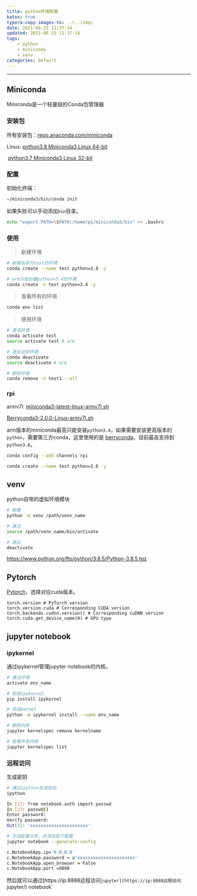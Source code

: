 ```yaml
---
title: python环境配置
katex: true
typora-copy-images-to: ..\..\img\
date: 2021-06-25 11:37:14
updated: 2021-06-25 11:37:14
tags:
	- python
	- miniconda
	- venv
categories: Default
---
```




<!-- more -->

---

## Miniconda

Miniconda是一个轻量级的Conda包管理器

### 安装包

所有安装包：[repo.anaconda.com/miniconda](https://repo.anaconda.com/miniconda/)

Linux: [python3.8 Miniconda3 Linux 64-bit](https://repo.anaconda.com/miniconda/Miniconda3-latest-Linux-x86_64.sh)

​			[python3.7 Miniconda3 Linux 32-bit](https://repo.anaconda.com/miniconda/Miniconda3-latest-Linux-x86.sh)



### 配置

初始化终端：

```bash
~/miniconda3/bin/conda init
```

如果失败可以手动添加`bin`目录。

```bash
echo "export PATH=\$PATH:/home/pi/miniconda3/bin" >> .bashrc
```



### 使用

> 新建环境

```bash
# 新建名称为test的环境
conda create --name test python=3.8 -y

# arm只能创建python=3.4的环境
conda create -n test python=3.4 -y
```



> 查看所有的环境

```bash
conda env list
```



> 使用环境

```bash
# 激活环境
conda activate test
source activate test # arm

# 退出当前环境
conda deactivate
source deactivate # arm

# 删除环境
conda remove -n test1 --all
```



### rpi

armv7l: [miniconda3-latest-linux-armv7l.sh](https://repo.anaconda.com/miniconda/Miniconda3-latest-Linux-armv7l.sh)

[Berryconda3-2.0.0-Linux-armv7l.sh](https://github.com/jjhelmus/berryconda/releases/download/v2.0.0/Berryconda3-2.0.0-Linux-armv7l.sh)

arm版本的miniconda最高只能安装`python3.4`，如果需要安装更高版本的`python`，需要第三方conda，这里使用的是 [berryconda](https://github.com/jjhelmus/berryconda)，目前最高支持到`python3.6`。

```bash
conda config --add channels rpi

conda create --name test python=3.6 -y
```





## venv

python自带的虚拟环境模块

```bash
# 新建
python -m venv /path/venv_name

# 激活
source /path/venv_name/bin/activate

# 退出
deactivate
```



https://www.python.org/ftp/python/3.8.5/Python-3.8.5.tgz



## Pytorch

[Pytorch](https://pytorch.org/get-started/locally/)，选择对应cuda版本。

```shell
torch.version # PyTorch version
torch.version.cuda # Corresponding CUDA version
torch.backends.cudnn.version() # Corresponding cuDNN version
torch.cuda.get_device_name(0) # GPU type
```



## jupyter notebook

### ipykernel

通过ipykernel管理jupyter notebook的内核。

```bash
# 激活环境
activate env_name

# 安装ipykernel
pip install ipykernel

# 添加kernel
python -m ipykernel install --name env_name

# 删除内核
jupyter kernelspec remove kernelname

# 查看所有内核
jupyter kernelspec list
```



### 远程访问

生成密钥

```bash
# 通过ipython生成密码
ipython

In [1]: from notebook.auth import passwd
In [2]: passwd()
Enter password: 
Verify password: 
Out[3]: 'xxxxxxxxxxxxxxxxxxxxxx'

# 生成配置文件，并添加如下配置
jupyter notebook --generate-config

c.NotebookApp.ip='0.0.0.0'
c.NotebookApp.password = u'xxxxxxxxxxxxxxxxxxxxxx'
c.NotebookApp.open_browser = False
c.NotebookApp.port =8888
```

然后就可以通过[https://ip:8888远程访问`jupyter](https://ip:8888远程访问`jupyter/) notebook`



<!-- Q.E.D. -->

